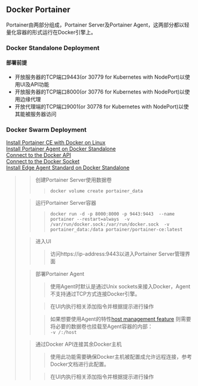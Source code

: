 ## Docker Portainer

Portainer由两部分组成，Portainer Server及Portainer Agent，这两部分都以轻量化容器的形式运行在Docker引擎上。


### Docker Standalone Deployment

#### 部署前提
- 开放服务器的TCP端口9443(or 30779 for Kubernetes with NodePort)以使用UI及API功能
- 开放服务器的TCP端口8000(or 30776 for Kubernetes with NodePort)以使用边缘代理
- 开放代理端的TCP端口9001(or 30778 for Kubernetes with NodePort)以使其能被服务器访问


### Docker Swarm Deployment
[Install Portainer CE with Docker on Linux](https://docs.portainer.io/start/install-ce/server/docker/linux)   
[Install Portainer Agent on Docker Standalone](https://docs.portainer.io/admin/environments/add/docker/agent)   
[Connect to the Docker API](https://docs.portainer.io/admin/environments/add/docker/api)   
[Connect to the Docker Socket](https://docs.portainer.io/admin/environments/add/docker/socket)   
[Install Edge Agent Standard on Docker Standalone](https://docs.portainer.io/admin/environments/add/docker/edge)


>
> > 创建Portainer Server使用数据卷   
> > > `docker volume create portainer_data`
> 
> > 运行Portainer Server容器
> > > `docker run -d -p 8000:8000 -p 9443:9443 
--name portainer --restart=always 
-v /var/run/docker.sock:/var/run/docker.sock 
-v portainer_data:/data portainer/portainer-ce:latest`
> 
> > 进入UI
> > > 访问https://ip-address:9443以进入Portainer Server管理界面
>
> > 部署Portainer Agent
> > > 使用Agent时默认是通过Unix sockets来接入Docker，Agent不支持通过TCP方式连接Docker引擎。
> > 
> > > 在UI内执行相关添加指令并根据提示进行操作   
> >
> > > 如果想要使用Agent的特性[host management feature](https://docs.portainer.io/user/docker/host/setup#enable-host-management-features)
> > > 则需要将必要的数据卷也挂载至Agent容器的内部：   
> > > `-v /:/host`
> 
> > 通过Docker API连接其余Docker主机
> > > 使用此功能需要确保Docker主机被配置成允许远程连接，参考Docker文档进行此配置。
> > 
> > > 在UI内执行相关添加指令并根据提示进行操作   
> 